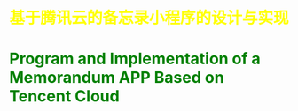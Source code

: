 <h1 style="color:yellow">基于腾讯云的备忘录小程序的设计与实现</h1>
<h1 style="color:green">Program and Implementation of a Memorandum APP Based on Tencent Cloud</h1>
